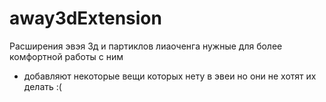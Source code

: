 away3dExtension
===============
Расширения эвэя 3д и партиклов лиаоченга нужные для более комфортной работы с ним
+ добавляют некоторые вещи которых нету в эвеи но они не хотят их делать :(
